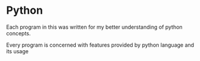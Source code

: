 # Python
Each program in this was written for my better understanding of python concepts.

Every program is concerned with features provided by python language and its usage
